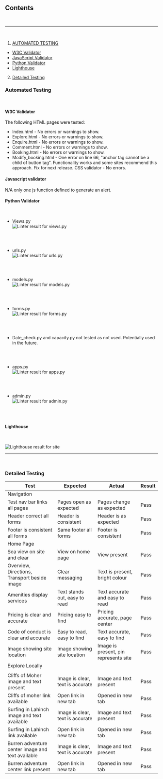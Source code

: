 ## Contents
<br />
<hr />
<br />

1. [AUTOMATED TESTING](#AUTOMATED-TESTING)
  * [W3C Validator](#W3C-Validator)
  * [JavaScript Validator](#JavaScript-Validator)
  * [Python Validator](#Python-Validator)
  * [Lighthouse](#Lighthouse)
2. [Detailed Testing](#detailed-testing)


### Automated Testing
<br />

#### W3C Validator
The following HTML pages were tested:
* Index.html - No errors or warnings to show.
* Explore.html - No errors or warnings to show.
* Enquire.html - No errors or warnings to show.
* Comment.html - No errors or warnings to show.
* Booking.html - No errors or warnings to show.
* Modify_booking.html - One error on line 66, "anchor tag cannot be a child of button tag". Functionality works and some sites recommend this approach. Fix for next release.
CSS validator - No errors.

#### Javascript validator
N/A only one js function defined to generate an alert. 

#### Python Validator
<br />

* Views.py <br />
![Linter result for views.py](/static/views_linter.PNG)
<br />
<br />

* urls.py <br />
![Linter result for urls.py](/static/urls-linter.PNG)
<br />
<br />

* models.py <br />
![Linter result for models.py](/static/models-linter.PNG)
<br />
<br />

* forms.py <br />
![Linter result for forms.py](/static/forms-linter.PNG)
<br />
<br />

* Date_check.py and capacity.py not tested as not used. Potentially used in the future.
<br />
<br />

* apps.py <br />
![Linter result for apps.py](/static/apps-linter.PNG)
<br />
<br />

* admin.py <br />
![Linter result for admin.py](/static/admin-linter.PNG)
<br />
<br />





#### Lighthouse
<br />

![Lighthouse result for site](/static/lh-index.PNG)
<br />
<hr />
<br />


### Detailed Testing

| Test                  | Expected       | Actual        |Result            |
|-----------------------|----------------|---------------|------------------|     
|Navigation             |                |               |                  |
|Test nav bar links all pages|Pages open as expected     |Pages change as expected|Pass   |
|Header correct all forms| Header is consistent| Header is as expected|Pass|
|Footer is consistent all forms|Same footer all forms|Footer is consistent|Pass|
|Home Page              |                |               |                 |
|Sea view on site and clear|View on home page|View present|Pass |
|Overview, Directions, Transport beside image|Clear messaging|Text is present, bright colour|Pass|
|Amenities display services|Text stands out, easy to read|Text accurate and easy to read|Pass|
|Pricing is clear and accurate|Pricing easy to find|Pricing accurate, page center|Pass|
|Code of conduct is clear and accurate|Easy to read, easy to find|Text accurate, easy to find|Pass|
|Image showing site location|Image showing site location|Image is present, pin represents site|Pass|
|Explore Locally|   |   |   |
|   |  |    |
|Cliffs of Moher image and text present|Image is clear, text is accurate|Image and text present|Pass|
|Cliffs of moher link available|Open link in new tab|Opened in new tab|Pass|
|Surfing in Lahinch image and text available|Image is clear, text is accurate|Image and text present|Pass|
|Surfing in Lahinch link available|Open link in new tab|Opened in new tab|Pass|
|Burren adventure center image and text available|Image is clear, text is accurate|Image and text present|Pass|
|Burren adventure center link present|Open link in new tab|Opened in new tab|Pass|






